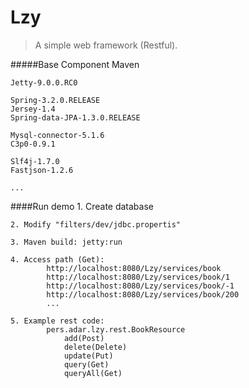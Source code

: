 

# Lzy
> A simple web framework (Restful).


#####Base Component
	Maven
	
	Jetty-9.0.0.RC0

	Spring-3.2.0.RELEASE
	Jersey-1.4
	Spring-data-JPA-1.3.0.RELEASE
	
	Mysql-connector-5.1.6
	C3p0-0.9.1
	
	Slf4j-1.7.0
	Fastjson-1.2.6
	
	...


####Run demo
	1. Create database	

	2. Modify "filters/dev/jdbc.propertis"	
	
	3. Maven build: jetty:run
	
	4. Access path (Get):
			http://localhost:8080/Lzy/services/book
			http://localhost:8080/Lzy/services/book/1
			http://localhost:8080/Lzy/services/book/-1
			http://localhost:8080/Lzy/services/book/200
			...
			
	5. Example rest code:
			pers.adar.lzy.rest.BookResource
				add(Post)
				delete(Delete)
				update(Put)
				query(Get)
				queryAll(Get)

